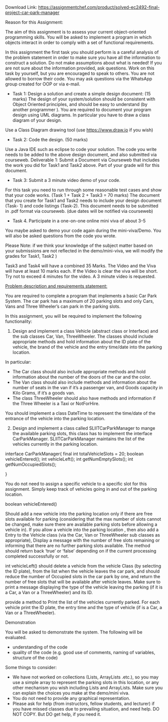 Download Link: https://assignmentchef.com/product/solved-ec2492-final-project-car-park-manager
<br>



Reason for this Assignment:

The aim of this assignment is to assess your current object-oriented programming skills. You will be asked to implement a program in which objects interact in order to comply with a set of functional requirements.

In this assignment the first task you should perform is a careful analysis of the problem statement in order to make sure you have all the information to construct a solution. Do not make assumptions about what is needed! If you are not sure about the information provided, ask questions. Work on this task by yourself, but you are encouraged to speak to others. You are not allowed to borrow their code. You may ask questions via the WhatsApp group created for OOP or via e-mail.




<ul>

 <li>Task 1: Design a solution and create a simple design document: (15 marks) The design of your system/solution should be consistent with Object Oriented principles, and should be easy to understand (by another programmer ). You are required to document your program design using UML diagrams. In particular you have to draw a class diagram of your design.</li>

</ul>

Use a Class Diagram drawing tool (use https://www.draw.io if you wish)




<ul>

 <li>Task 2: Code the design. (50 marks)</li>

</ul>

Use a Java IDE such as eclipse to code your solution. The code you write needs to be added to the above design document, and also submitted via courseweb.  Deliverable 1: Submit a Document via Courseweb that includes the work you did for Task1 and Task2 above. Part of your grade will for this document.

<ul>

 <li>Task 3: Submit a 3 minute video demo of your code.</li>

</ul>

For this task you need to run through some reasonable test cases and show that your code works. (Task 1 + Task 2 + Task3 = 70 marks) The document that you create for Task1 and Task2 needs to include your design document (Task- 1) and code listings (Task-2). This document needs to be submitted in .pdf format via courseweb. (due dates will be notified via courseweb)

<ul>

 <li>Task 4. Participate in a one-on-one online mini viva of about 3-5</li>

</ul>

You maybe asked to demo your code again during the mini-viva/Demo. You will also be asked questions from the code you wrote.

Please Note: if we think your knowledge of the subject matter based on your submissions are not reflected in the demo/mini-viva, we will modify the grades for Task1, Task2 )




Task3 and Task4 will have a combined 35 Marks. The Video and the Viva will have at least 10 marks each. If the Video is clear the viva will be short. Try not to exceed 4 minutes for the video. A 3 minute video is requested.

<u>Problem description and requirements statement:</u>

You are required to complete a program that implements a basic Car Park System. The car park has a maximum of 20 parking slots and only Cars, Vans and Three Wheeler’s can park in the parking slots.

In this assignment, you will be required to implement the following functionality:

1) Design and implement a class Vehicle (abstract class or Interface) and the sub classes Car, Van, ThreeWheeler. The classes should include appropriate methods and hold information about the ID plate of the vehicle, the brand of the vehicle and the entry time/date into the parking location.

In particular:

<ul>

 <li>The Car class should also include appropriate methods and hold information about the number of the doors of the car and the color.</li>

 <li>The Van class should also include methods and information about the number of seats in the van if it’s a passenger van, and Goods capacity in Kilo Grams, if it’s a goods van.</li>

 <li>The class ThreeWheeler should also have methods and information if the Three Wheeler is a Taxi or NotForHire.</li>

</ul>




You should implement a class DateTime to represent the time/date of the entrance of the vehicle into the parking location.




2) Design and implement a class called SLIITCarParkManager to mange the available parking slots, this class has to implement the interface CarParkManager. SLIITCarParkManager maintains the list of the vehicles currently in the parking location.

interface CarParkManager{     final int totalVehicleSlots = 20;     boolean vehicleEntered();     int vehicleLeft();     int getNumEmptySlots();     int getNumOccupiedSlots();

}




You do not need to assign a specific vehicle to a specific slot for this assignment. Simply keep track of vehicles going in and out of the parking location.

boolean vehicleEntered()

Should add a new vehicle into the parking location only if there are free slots available for parking (considering that the max number of slots cannot be changed, make sure there are available parking slots before allowing a vehicle in). If you allow a vehicle into the parking location , then also add a Entry to the Vehicle class (via the Car, Van or ThreeWheeler sub classes as appropriate), Display a message with the number of free slots remaining or informing that there are no further parking slots available. The method should return back ‘true’ or ‘false’ depending on if the current processing completed successfully or not.




int vehicleLeft() should delete a vehicle from the vehicle Class (by selecting the ID plate), from the list when the vehicle leaves the car park, and should reduce the number of Occupied slots in the car park by one, and return the number of free slots that will be available after vehicle leaves. Make sure to print a message displaying the type of the vehicle leaving the parking (if it is a Car, a Van or a ThreeWheeler) and its ID.




provide a method to Print the list of the vehicles currently parked. For each vehicle print the ID plate, the entry time and the type of vehicle (if is a Car, a Van or a ThreeWheeler).




Demonstration

You will be asked to demonstrate the system. The following will be evaluated.

<ul>

 <li>understanding of the code</li>

 <li>quality of the code (e.g. good use of comments, naming of variables, structure of the code)</li>

</ul>




Some things to consider:

<ul>

 <li>We have not worked on collections (Lists, ArrayLists .etc.), so you may use a simple array to represent the parking slots in this location, or any other mechanism you wish including Lists and ArrayLists. Make sure you can explain the choices you make at the demo/mini viva.</li>

 <li>You do not need to provide any graphical representation.</li>

 <li>Please ask for help (from instructors, fellow students, and lecturer) if you have missed classes due to prevailing situation, and need help. DO NOT COPY. But DO get help, if you need it.</li>

</ul>